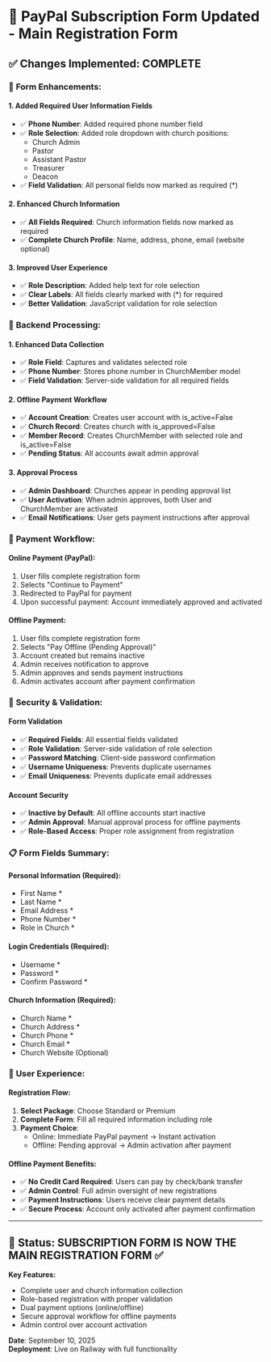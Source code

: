 # 🎯 PayPal Subscription Form Updated - Main Registration Form

## ✅ Changes Implemented: COMPLETE

### 🔧 **Form Enhancements:**

#### 1. Added Required User Information Fields
- ✅ **Phone Number**: Added required phone number field
- ✅ **Role Selection**: Added role dropdown with church positions:
  - Church Admin
  - Pastor
  - Assistant Pastor
  - Treasurer
  - Deacon
- ✅ **Field Validation**: All personal fields now marked as required (*)

#### 2. Enhanced Church Information
- ✅ **All Fields Required**: Church information fields now marked as required
- ✅ **Complete Church Profile**: Name, address, phone, email (website optional)

#### 3. Improved User Experience
- ✅ **Role Description**: Added help text for role selection
- ✅ **Clear Labels**: All fields clearly marked with (*) for required
- ✅ **Better Validation**: JavaScript validation for role selection

### 🔄 **Backend Processing:**

#### 1. Enhanced Data Collection
- ✅ **Role Field**: Captures and validates selected role
- ✅ **Phone Number**: Stores phone number in ChurchMember model
- ✅ **Field Validation**: Server-side validation for all required fields

#### 2. Offline Payment Workflow
- ✅ **Account Creation**: Creates user account with is_active=False
- ✅ **Church Record**: Creates church with is_approved=False
- ✅ **Member Record**: Creates ChurchMember with selected role and is_active=False
- ✅ **Pending Status**: All accounts await admin approval

#### 3. Approval Process
- ✅ **Admin Dashboard**: Churches appear in pending approval list
- ✅ **User Activation**: When admin approves, both User and ChurchMember are activated
- ✅ **Email Notifications**: User gets payment instructions after approval

### 🎯 **Payment Workflow:**

#### Online Payment (PayPal):
1. User fills complete registration form
2. Selects "Continue to Payment" 
3. Redirected to PayPal for payment
4. Upon successful payment: Account immediately approved and activated

#### Offline Payment:
1. User fills complete registration form
2. Selects "Pay Offline (Pending Approval)"
3. Account created but remains inactive
4. Admin receives notification to approve
5. Admin approves and sends payment instructions
6. Admin activates account after payment confirmation

### 🔐 **Security & Validation:**

#### Form Validation
- ✅ **Required Fields**: All essential fields validated
- ✅ **Role Validation**: Server-side validation of role selection
- ✅ **Password Matching**: Client-side password confirmation
- ✅ **Username Uniqueness**: Prevents duplicate usernames
- ✅ **Email Uniqueness**: Prevents duplicate email addresses

#### Account Security
- ✅ **Inactive by Default**: All offline accounts start inactive
- ✅ **Admin Approval**: Manual approval process for offline payments
- ✅ **Role-Based Access**: Proper role assignment from registration

### 📋 **Form Fields Summary:**

#### Personal Information (Required):
- First Name *
- Last Name *
- Email Address *
- Phone Number *
- Role in Church *

#### Login Credentials (Required):
- Username *
- Password *
- Confirm Password *

#### Church Information (Required):
- Church Name *
- Church Address *
- Church Phone *
- Church Email *
- Church Website (Optional)

### 🚀 **User Experience:**

#### Registration Flow:
1. **Select Package**: Choose Standard or Premium
2. **Complete Form**: Fill all required information including role
3. **Payment Choice**: 
   - Online: Immediate PayPal payment → Instant activation
   - Offline: Pending approval → Admin activation after payment

#### Offline Payment Benefits:
- ✅ **No Credit Card Required**: Users can pay by check/bank transfer
- ✅ **Admin Control**: Full admin oversight of new registrations
- ✅ **Payment Instructions**: Users receive clear payment details
- ✅ **Secure Process**: Account only activated after payment confirmation

---

## 🎯 **Status: SUBSCRIPTION FORM IS NOW THE MAIN REGISTRATION FORM** ✅

**Key Features:**
- Complete user and church information collection
- Role-based registration with proper validation
- Dual payment options (online/offline)
- Secure approval workflow for offline payments
- Admin control over account activation

**Date**: September 10, 2025  
**Deployment**: Live on Railway with full functionality
